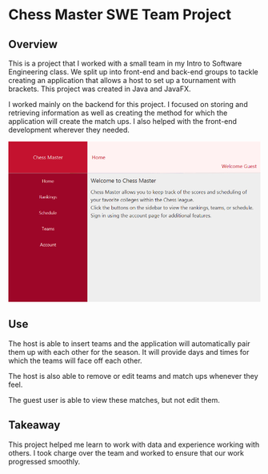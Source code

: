 # Chess Master SWE Team Project

## Overview

This is a project that I worked with a small team in my
Intro to Software Engineering class. We split up into 
front-end and back-end groups to tackle creating an 
application that allows a host to set up a tournament
with brackets. This project was created in Java
and JavaFX.

I worked mainly on the backend for this project.
I focused on storing and retrieving information as
well as creating the method for which the application
will create the match ups. I also helped with the 
front-end development wherever they needed.

![ChessMasterHome][1]

## Use

The host is able to insert teams and the application
will automatically pair them up with each other for the
season. It will provide days and times for which the 
teams will face off each other. 

The host is also able to remove or edit teams and 
match ups whenever they feel. 

The guest user is able to view these matches, but not
edit them.

## Takeaway

This project helped me learn to work with data and 
experience working with others. I took charge over the 
team and worked to ensure that our work progressed
smoothly.

[1]: ../../Photos/chessMaster.png